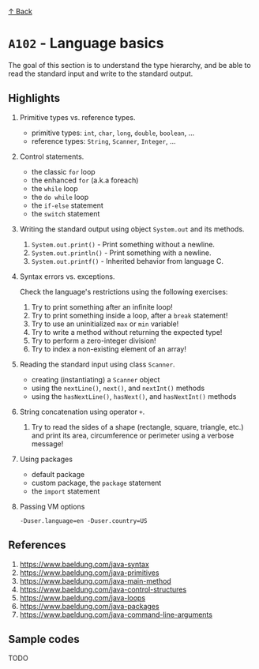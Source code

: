 [↑ Back](./README.md)

# `A102` - Language basics

The goal of this section is to understand the type hierarchy, and be able to read the standard input and write to the standard output. 

## Highlights

1. Primitive types vs. reference types.

   * primitive types: `int`, `char`, `long`, `double`, `boolean`, ...
   * reference types: `String`, `Scanner`, `Integer`, ...

1. Control statements.

   * the classic `for` loop
   * the enhanced `for` (a.k.a foreach)
   * the `while` loop
   * the `do while` loop
   * the `if-else` statement
   * the `switch` statement

1. Writing the standard output using object `System.out` and its methods.

   1. `System.out.print()` - Print something without a newline.
   1. `System.out.println()` - Print something with a newline.
   1. `System.out.printf()` - Inherited behavior from language C.

1. Syntax errors vs. exceptions.

   Check the language's restrictions using the following exercises:

   1. Try to print something after an infinite loop!
   1. Try to print something inside a loop, after a `break` statement!
   1. Try to use an uninitialized `max` or `min` variable!
   1. Try to write a method without returning the expected type!
   1. Try to perform a zero-integer division!
   1. Try to index a non-existing element of an array!

1. Reading the standard input using class `Scanner`.

   * creating (instantiating) a `Scanner` object
   * using the `nextLine()`, `next()`, and `nextInt()` methods
   * using the `hasNextLine()`, `hasNext()`, and `hasNextInt()` methods

1. String concatenation using operator `+`.

   1. Try to read the sides of a shape (rectangle, square, triangle, etc.) and print its area, circumference or perimeter using a verbose message!

1. Using packages

   * default package
   * custom package, the `package` statement
   * the `import` statement

1. Passing VM options

   ```
   -Duser.language=en -Duser.country=US
   ```

## References

1. https://www.baeldung.com/java-syntax
1. https://www.baeldung.com/java-primitives
1. https://www.baeldung.com/java-main-method
1. https://www.baeldung.com/java-control-structures
1. https://www.baeldung.com/java-loops
1. https://www.baeldung.com/java-packages
1. https://www.baeldung.com/java-command-line-arguments

## Sample codes

TODO